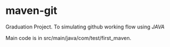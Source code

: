 # maven-git
Graduation Project. To simulating github working flow using *JAVA*

Main code is in src/main/java/com/test/first_maven.


